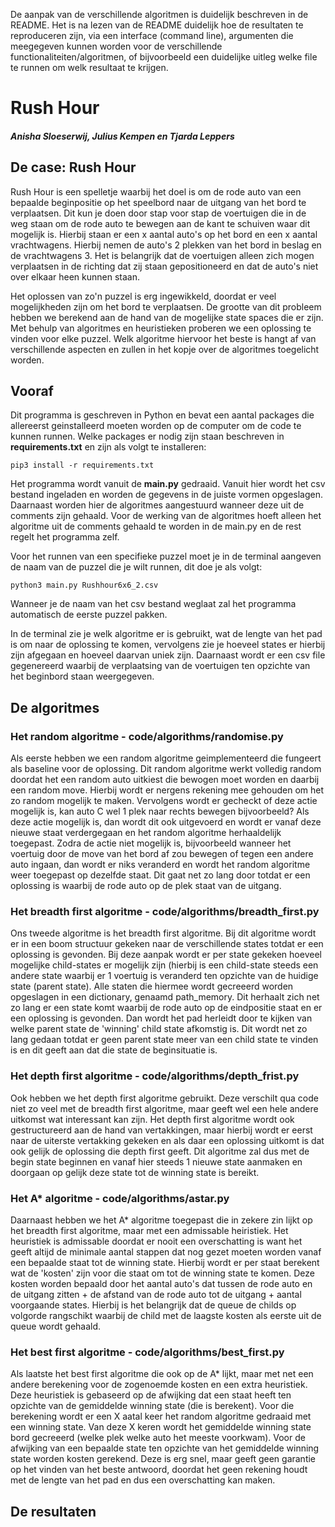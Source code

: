 De aanpak van de verschillende algoritmen is duidelijk beschreven in de README.
Het is na lezen van de README duidelijk hoe de resultaten te reproduceren zijn, via een interface (command line), argumenten die meegegeven kunnen worden voor de verschillende functionaliteiten/algoritmen, of bijvoorbeeld een duidelijke uitleg welke file te runnen om welk resultaat te krijgen.

# Rush Hour
##### Anisha Sloeserwij, Julius Kempen en Tjarda Leppers

## De case: Rush Hour
Rush Hour is een spelletje waarbij het doel is om de rode auto van een bepaalde beginpositie op het speelbord naar de uitgang van het bord te verplaatsen.
Dit kun je doen door stap voor stap de voertuigen die in de weg staan om de rode auto te bewegen aan de kant te schuiven waar dit mogelijk is. 
Hierbij staan er een x aantal auto's op het bord en een x aantal vrachtwagens. Hierbij nemen de auto's 2 plekken van het bord in beslag en de vrachtwagens 3.
Het is belangrijk dat de voertuigen alleen zich mogen verplaatsen in de richting dat zij staan gepositioneerd en dat de auto's niet over elkaar heen kunnen staan.

Het oplossen van zo'n puzzel is erg ingewikkeld, doordat er veel mogelijkheden zijn om het bord te verplaatsen.
De grootte van dit probleem hebben we berekend aan de hand van de mogelijke state spaces die er zijn. 
Met behulp van algoritmes en heuristieken proberen we een oplossing te vinden voor elke puzzel. 
Welk algoritme hiervoor het beste is hangt af van verschillende aspecten en zullen in het kopje over de algoritmes toegelicht worden. 

## Vooraf
Dit programma is geschreven in Python en bevat een aantal packages die allereerst geinstalleerd moeten worden op de computer om de code te kunnen runnen. Welke packages er nodig zijn staan beschreven in **requirements.txt** en zijn als volgt te installeren:

```
pip3 install -r requirements.txt
```

Het programma wordt vanuit de **main.py** gedraaid. Vanuit hier wordt het csv bestand ingeladen en worden de gegevens in de juiste vormen opgeslagen. Daarnaast worden hier de algoritmes aangestuurd wanneer deze uit de comments zijn gehaald. Voor de werking van de algoritmes hoeft alleen het algoritme uit de comments gehaald te worden in de main.py en de rest regelt het programma zelf. 

Voor het runnen van een specifieke puzzel moet je in de terminal aangeven de naam van de puzzel die je wilt runnen, dit doe je als volgt:

```
python3 main.py Rushhour6x6_2.csv
```
Wanneer je de naam van het csv bestand weglaat zal het programma automatisch de eerste puzzel pakken. 

In de terminal zie je welk algoritme er is gebruikt, wat de lengte van het pad is om naar de oplossing te komen, vervolgens zie je hoeveel states er hierbij zijn afgegaan en hoeveel daarvan uniek zijn. Daarnaast wordt er een csv file gegenereerd waarbij de verplaatsing van de voertuigen ten opzichte van het beginbord staan weergegeven.  

## De algoritmes

### Het random algoritme - code/algorithms/randomise.py
Als eerste hebben we een random algoritme geimplementeerd die fungeert als baseline voor de oplossing. 
Dit random algoritme werkt volledig random doordat het een random auto uitkiest die bewogen moet worden en daarbij een random move.
Hierbij wordt er nergens rekening mee gehouden om het zo random mogelijk te maken. 
Vervolgens wordt er gecheckt of deze actie mogelijk is, kan auto C wel 1 plek naar rechts bewegen bijvoorbeeld?
Als deze actie mogelijk is, dan wordt dit ook uitgevoerd en wordt er vanaf deze nieuwe staat verdergegaan en het random algoritme herhaaldelijk toegepast.
Zodra de actie niet mogelijk is, bijvoorbeeld wanneer het voertuig door de move van het bord af zou bewegen of tegen een andere auto ingaan, dan wordt er niks veranderd en wordt het random algoritme weer toegepast op dezelfde staat.
Dit gaat net zo lang door totdat er een oplossing is waarbij de rode auto op de plek staat van de uitgang. 

### Het breadth first algoritme - code/algorithms/breadth_first.py
Ons tweede algoritme is het breadth first algoritme. 
Bij dit algoritme wordt er in een boom structuur gekeken naar de verschillende states totdat er een oplossing is gevonden. 
Bij deze aanpak wordt er per state gekeken hoeveel mogelijke child-states er mogelijk zijn (hierbij is een child-state steeds een andere state waarbij er 1 voertuig is veranderd ten opzichte van de huidige state (parent state).
Alle staten die hiermee wordt gecreeerd worden opgeslagen in een dictionary, genaamd path_memory.
Dit herhaalt zich net zo lang er een state komt waarbij de rode auto op de eindpositie staat en er een oplossing is gevonden. 
Dan wordt het pad herleidt door te kijken van welke parent state de 'winning' child state afkomstig is.
Dit wordt net zo lang gedaan totdat er geen parent state meer van een child state te vinden is en dit geeft aan dat die state de beginsituatie is. 

### Het depth first algoritme - code/algorithms/depth_frist.py
Ook hebben we het depth first algoritme gebruikt. Deze verschilt qua code niet zo veel met de breadth first algoritme, maar geeft wel een hele andere uitkomst wat interessant kan zijn. Het depth first algoritme wordt ook gestructureerd aan de hand van vertakkingen, maar hierbij wordt er eerst naar de uiterste vertakking gekeken en als daar een oplossing uitkomt is dat ook gelijk de oplossing die depth first geeft.
Dit algoritme zal dus met de begin state beginnen en vanaf hier steeds 1 nieuwe state aanmaken en doorgaan op gelijk deze state tot de winning state is bereikt.

### Het A* algoritme - code/algorithms/astar.py
Daarnaast hebben we het A* algoritme toegepast die in zekere zin lijkt op het breadth first algoritme, maar met een admissable heiristiek.
Het heuristiek is admissable doordat er nooit een overschatting is want het geeft altijd de minimale aantal stappen dat nog gezet moeten worden vanaf een bepaalde staat tot de winning state. Hierbij wordt er per staat berekent wat de 'kosten' zijn voor die staat om tot de winning state te komen. Deze kosten worden bepaald door het aantal auto's dat tussen de rode auto en de uitgang zitten + de afstand van de rode auto tot de uitgang + aantal voorgaande states. Hierbij is het belangrijk dat de queue de childs op volgorde rangschikt waarbij de child met de laagste kosten als eerste uit de queue wordt gehaald.  

### Het best first algoritme - code/algorithms/best_first.py
Als laatste het best first algoritme die ook op de A* lijkt, maar met net een andere berekening voor de zogenoemde kosten en een extra heuristiek. Deze heuristiek is gebaseerd op de afwijking dat een staat heeft ten opzichte van de gemiddelde winning state (die is berekent).
Voor die berekening wordt er een X aatal keer het random algoritme gedraaid met een winning state. Van deze X keren wordt het gemiddelde winning state bord gecreeerd (welke plek welke auto het meeste voorkwam). Voor de afwijking van een bepaalde state ten opzichte van het gemiddelde winning state worden kosten gerekend. 
Deze is erg snel, maar geeft geen garantie op het vinden van het beste antwoord, doordat het geen rekening houdt met de lengte van het pad en dus een overschatting kan maken. 

## De resultaten
